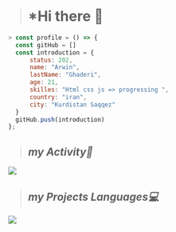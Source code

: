 > # *Hi there 👋
  ```javascript
> const profile = () => {
    const gitHub = []
    const introduction = {
        status: 202,
        name: "Arwin",
        lastName: "Ghaderi",
        age: 21,
        skilles: "Html css js => progressing ",
        country: "iran",
        city: "Kurdistan Saqqez"
    }
    gitHub.push(introduction)
};
```
> ## *my Activity🎯*
<img src="https://github-readme-stats.vercel.app/api?username=arwinghaderi&show_icons=true&theme=gruvbox"/>

> ## *my Projects Languages💻*
<img src="https://github-readme-stats.vercel.app/api/top-langs/?username=arwinghaderi&hide_progress=true"/>
